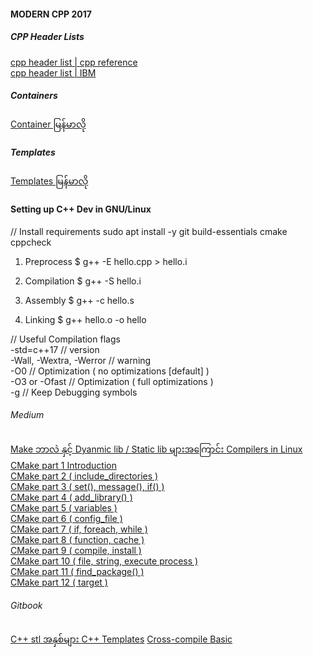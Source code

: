 #### MODERN CPP 2017 

##### CPP Header Lists
<a href="https://en.cppreference.com/w/cpp/header">cpp header list | cpp reference </a><br>
<a href="https://www.ibm.com/docs/en/zos/2.3.0?topic=reference-standard-c-library-header-files">cpp header list | IBM </a>


##### Containers
<a href="https://romroboticsmyanmar.gitbook.io/stl/"> Container မြန်မာလို </a>

##### Templates
<a href="https://romroboticsmyanmar.gitbook.io/c-templates/"> Templates မြန်မာလို </a>

#### Setting up C++ Dev in GNU/Linux

// Install requirements
sudo apt install -y git build-essentials cmake cppcheck

1. Preprocess
$ g++ -E hello.cpp > hello.i

2. Compilation
$ g++ -S hello.i

3. Assembly
$ g++ -c hello.s

4. Linking
$ g++ hello.o -o hello

// Useful Compilation flags<br>
-std=c++17              // version<br>
-Wall, -Wextra, -Werror // warning<br>
-O0                     // Optimization ( no optimizations [default] )<br>
-O3 or -Ofast           // Optimization ( full optimizations )<br>
-g                      // Keep Debugging symbols<br>


###### Medium
<a href="https://romroboticsmyanmar.gitbook.io/cmake/">Make ဘာလဲ နှင့် Dyanmic lib / Static lib များအကြောင်း </a>
<a href="https://medium.com/@romrobotics/compilers-in-linux-becade518295"> Compilers in Linux </a> <br>
<a href="https://medium.com/@romrobotics/cmake-introduction-1-335b223b5dc1"> CMake part 1  Introduction</a> <br>
<a href="https://medium.com/@romrobotics/cmake-part-2-include-directories-7b26b6536bd"> CMake part 2  ( include_directories )</a><br>
<a href="https://medium.com/@romrobotics/cmake-part-3-set-message-if-801432e03997"> CMake part 3  ( set(), message(), if() )</a><br>
<a href="https://medium.com/@romrobotics/cmake-part-4-add-library-87e128790821"> CMake part 4  ( add_library() )</a><br>
<a href="https://medium.com/@romrobotics/cmake-part-5-variables-4adf399d8271"> CMake part 5  ( variables )</a><br>
<a href="https://medium.com/@romrobotics/cmake-part-6-config-file-4f8fedbd0ddd"> CMake part 6  ( config_file )</a><br>
<a href="https://medium.com/@romrobotics/cmake-part-6-if-foreach-b1daf6d77efe"> CMake part 7  ( if, foreach, while )</a><br>
<a href="https://medium.com/@romrobotics/cmake-part-8-function-cache-58e11d3549bf"> CMake part 8  ( function, cache )</a><br>
<a href="https://medium.com/@romrobotics/cmake-part-9-compile-install-308374354ced"> CMake part 9  ( compile, install )</a><br>
<a href="https://medium.com/@romrobotics/cmake-part-10-file-string-execute-process-1696a878f303"> CMake part 10 ( file, string, execute process )</a><br>
<a href="https://medium.com/@romrobotics/cmake-part-11-find-package-6380ae363a9d"> CMake part 11 ( find_package() )</a><br>
<a href="https://medium.com/@romrobotics/cmake-part-12-target-3addab718ead"> CMake part 12 ( target )</a><br>

###### Gitbook
<a href="https://romroboticsmyanmar.gitbook.io/stl/">C++ stl အနှစ်များ </a>
<a href="https://romroboticsmyanmar.gitbook.io/c-templates/">C++ Templates</a>
<a href="https://romroboticsmyanmar.gitbook.io/compiler-compile/">Cross-compile Basic</a>
